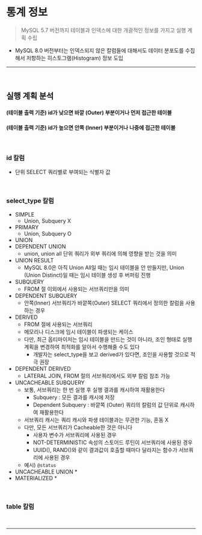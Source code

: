 # 통계 정보
> MySQL 5.7 버전까지 테이블과 인덱스에 대한 개괄적인 정보를 가지고 실행 계획 수립
* MySQL 8.0 버전부터는 인덱스되지 않은 칼럼들에 대해서도 데이터 분포도를 수집해서 저항하는 히스토그램(Histogram) 정보 도입

<hr>
<br>

## 실행 계획 분석
#### (테이블 출력 기준) id가 낮으면 바깥 (Outer) 부분이거나 먼저 접근한 테이블
#### (테이블 출력 기준) id가 높으면 안쪽 (Inner) 부분이거나 나중에 접근한 테이블

<br>

### id 칼럼
* 단위 SELECT 쿼리별로 부여되는 식별자 값

<br>

### select_type 칼럼 
* SIMPLE
  * Union, Subquery X
* PRIMARY
  * Union, Subquery O
* UNION
* DEPENDENT UNION
  * union, union all 단위 쿼리가 외부 쿼리에 의해 영향을 받는 것을 의미
* UNION RESULT
  * MySQL 8.0은 아직 Union All일 때는 임시 테이블을 안 만들지만, Union (Union Distinct)일 때는 임시 테이블 생성 후 버퍼링 진행
* SUBQUERY
  * FROM 절 이외에서 사용되는 서브쿼리만을 의미
* DEPENDENT SUBQUERY
  * 안쪽(Inner) 서브쿼리가 바깥쪽(Outer) SELECT 쿼리에서 정의한 칼럼을 사용하는 경우 
* DERIVED
  * FROM 절에 사용되는 서브쿼리
  * 메모리나 디스크에 임시 테이블이 파생되는 케이스
  * 다만, 최근 옵티마이저는 임시 테이블을 만드는 것이 아니라, 조인 형태로 실행계획을 변경하여 최적화를 알아서 수행해줄 수도 있다
    * 개발자는 select_type을 보고 derived가 있다면, 조인을 사용할 것으로 적극 권장
* DEPENDENT DERIVED
  * LATERAL JOIN, FROM 절의 서브쿼리에서도 외부 칼럼 참조 가능
* UNCACHEABLE SUBQUERY
  * 보통, 서브쿼리는 한 번 실행 후 실행 결과를 캐시하여 재활용한다
    * Subquery : 모든 결과를 캐시에 저장
    * Dependent Subquery : 바깥쪽 (Outer) 쿼리의 칼럼의 값 단위로 캐시하여 재활용한다
  * 서브쿼리 캐시는 쿼리 캐시와 파생 테이블과는 무관한 기능, 혼동 X
  * 다만, 모든 서브쿼리가 Cacheable한 것은 아니다
    * 사용자 변수가 서브쿼리에 사용된 경우
    * NOT-DETERMINISTIC 속성의 스토어드 루틴이 서브쿼리에 사용된 경우
    * UUID(), RAND()와 같이 결과값이 호출할 때마다 달라지는 함수가 서브쿼리에 사용된 경우
  * 예시) `@status`
* UNCACHEABLE UNION
  * 
* MATERIALIZED
  * 

<br>

### table 칼럼

<br>
<hr>
<br>

